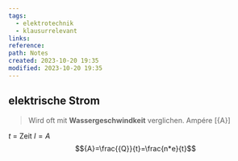 ```yaml
---
tags:
  - elektrotechnik
  - klausurrelevant
links: 
reference: 
path: Notes
created: 2023-10-20 19:35
modified: 2023-10-20 19:35
---
```

## elektrische Strom 
> Wird oft mit **Wassergeschwindkeit** verglichen.
> Ampére [{A}]

${t}$ = Zeit
${I}={A}$
$${A}=\frac{{Q}}{t}=\frac{n*e}{t}$$